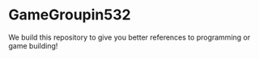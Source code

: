 # GameGroupin532
We build this repository to give you better references to programming or game building!
